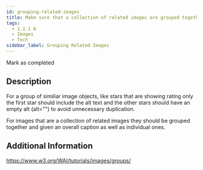 ```yaml
---
id: grouping-related-images
title: Make sure that a collection of related images are grouped together in an appropriate way
tags:
  - 1.1.1 A
  - Images
  - Tech
sidebar_label: Grouping Related Images
---
```


Mark as completed

## Description

For a group of similiar image objects, like stars that are showing rating only the first star should include the alt text and the other stars should have an empty alt (alt="") to avoid unnecessary duplication. 

For images that are a collection of related images they should be grouped together and given an overall caption as well as individual ones. 

## Additional Information

https://www.w3.org/WAI/tutorials/images/groups/

